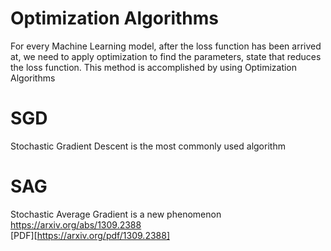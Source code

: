 # Optimization Algorithms
For every Machine Learning model, after the loss function has been arrived at, we need to apply optimization to find the parameters, state that reduces the loss function. This method is accomplished by using Optimization Algorithms

# SGD
Stochastic Gradient Descent is the most commonly used algorithm

# SAG
Stochastic Average Gradient is a new phenomenon </br>
https://arxiv.org/abs/1309.2388 </br>
[PDF][https://arxiv.org/pdf/1309.2388]



